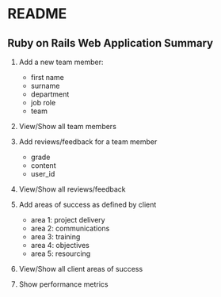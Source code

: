 # README

## Ruby on Rails Web Application Summary

1. Add a new team member:
    * first name
    * surname
    * department
    * job role
    * team
    
2. View/Show all team members

3. Add reviews/feedback for a team member
    * grade
    * content
    * user_id
    
4. View/Show all reviews/feedback

5. Add areas of success as defined by client
    * area 1: project delivery
    * area 2: communications 
    * area 3: training 
    * area 4: objectives 
    * area 5: resourcing

6. View/Show all client areas of success

7. Show performance metrics

 